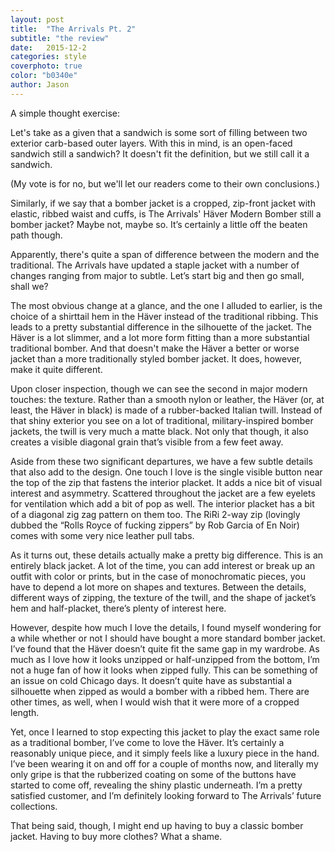 ```yaml
---
layout: post
title:  "The Arrivals Pt. 2"
subtitle: "the review"
date:   2015-12-2
categories: style
coverphoto: true
color: "b0340e"
author: Jason
---
```


A simple thought exercise:

Let's take as a given that a sandwich is some sort of filling between two exterior carb-based outer layers. With this in mind, is an open-faced sandwich still a sandwich? It doesn't fit the definition, but we still call it a sandwich.

(My vote is for no, but we'll let our readers come to their own conclusions.)

Similarly, if we say that a bomber jacket is a cropped, zip-front jacket with elastic, ribbed waist and cuffs, is The Arrivals' Häver Modern Bomber still a bomber jacket? Maybe not, maybe so. It’s certainly a little off the beaten path though.

Apparently, there's quite a span of difference between the modern and the traditional. The Arrivals have updated a staple jacket with a number of changes ranging from major to subtle. Let’s start big and then go small, shall we?

The most obvious change at a glance, and the one I alluded to earlier, is the choice of a shirttail hem in the Häver instead of the traditional ribbing. This leads to a pretty substantial difference in the silhouette of the jacket. The Häver is a lot slimmer, and a lot more form fitting than a more substantial traditional bomber. And that doesn't make the Häver a better or worse jacket than a more traditionally styled bomber jacket. It does, however, make it quite different. 

Upon closer inspection, though we can see the second in major modern touches: the texture. Rather than a smooth nylon or leather, the Häver (or, at least, the Häver in black) is made of a rubber-backed Italian twill. Instead of that shiny exterior you see on a lot of traditional, military-inspired bomber jackets, the twill is very much a matte black. Not only that though, it also creates a visible diagonal grain that’s visible from a few feet away.

Aside from these two significant departures, we have a few subtle details that also add to the design. One touch I love is the single visible button near the top of the zip that fastens the interior placket. It adds a nice bit of visual interest and asymmetry. Scattered throughout the jacket are a few eyelets for ventilation which add a bit of pop as well. The interior placket has a bit of a diagonal zig zag pattern on them too. The RiRi 2-way zip (lovingly dubbed the “Rolls Royce of fucking zippers” by Rob Garcia of En Noir) comes with some very nice leather pull tabs.

As it turns out, these details actually make a pretty big difference. This is an entirely black jacket. A lot of the time, you can add interest or break up an outfit with color or prints, but in the case of monochromatic pieces, you have to depend a lot more on shapes and textures. Between the details, different ways of zipping, the texture of the twill, and the shape of jacket’s hem and half-placket, there’s plenty of interest here.

However, despite how much I love the details, I found myself wondering for a while whether or not I should have bought a more standard bomber jacket. I’ve found that the Häver doesn’t quite fit the same gap in my wardrobe. As much as I love how it looks unzipped or half-unzipped from the bottom, I’m not a huge fan of how it looks when zipped fully. This can be something of an issue on cold Chicago days. It doesn’t quite have as substantial a silhouette when zipped as would a bomber with a ribbed hem. There are other times, as well, when I would wish that it were more of a cropped length.

Yet, once I learned to stop expecting this jacket to play the exact same role as a traditional bomber, I’ve come to love the Häver. It’s certainly a reasonably unique piece, and it simply feels like a luxury piece in the hand. I’ve been wearing it on and off for a couple of months now, and literally my only gripe is that the rubberized coating on some of the buttons have started to come off, revealing the shiny plastic underneath. I’m a pretty satisfied customer, and I’m definitely looking forward to The Arrivals’ future collections.

That being said, though, I might end up having to buy a classic bomber jacket. Having to buy more clothes? What a shame.
